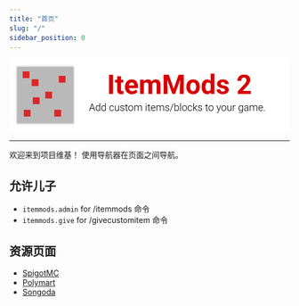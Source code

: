 ```yaml
---
title: "首页"
slug: "/"
sidebar_position: 0
---
```


![标题](https://github.com/CodeDoctorDE/ItemMods/blob/develop/assets/header.png?raw=true)

---

欢迎来到项目维基！ 使用导航器在页面之间导航。

## 允许儿子

- `itemmods.admin` for /itemmods 命令
- `itemmods.give` for /givecustomitem 命令

## 资源页面

* [SpigotMC](https://www.spigotmc.org/resources/72461/)
* [Polymart](https://polymart.org/resource/15)
* [Songoda](https://songoda.com/marketplace/product/162)
